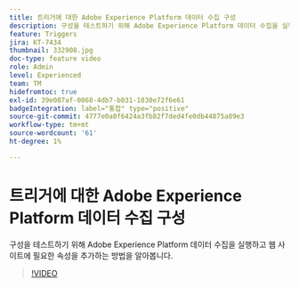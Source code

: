 ```yaml
---
title: 트리거에 대한 Adobe Experience Platform 데이터 수집 구성
description: 구성을 테스트하기 위해 Adobe Experience Platform 데이터 수집을 실행하고 웹 사이트에 필요한 속성을 추가하는 방법을 알아봅니다.
feature: Triggers
jira: KT-7434
thumbnail: 332908.jpg
doc-type: feature video
role: Admin
level: Experienced
team: TM
hidefromtoc: true
exl-id: 39e087af-0868-4db7-b031-1830e72f6e61
badgeIntegration: label="통합" type="positive"
source-git-commit: 4777e0a8f6424a3fb82f7ded4fe0db44875a89e3
workflow-type: tm+mt
source-wordcount: '61'
ht-degree: 1%

---
```


# 트리거에 대한 Adobe Experience Platform 데이터 수집 구성

구성을 테스트하기 위해 Adobe Experience Platform 데이터 수집을 실행하고 웹 사이트에 필요한 속성을 추가하는 방법을 알아봅니다.

>[!VIDEO](https://video.tv.adobe.com/v/332908?quality=12&learn=on)
